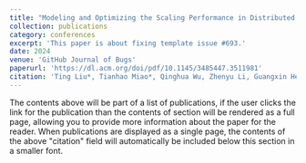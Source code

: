 ```yaml
---
title: "Modeling and Optimizing the Scaling Performance in Distributed Deep Learning Training"
collection: publications
category: conferences
excerpt: 'This paper is about fixing template issue #693.'
date: 2024
venue: 'GitHub Journal of Bugs'
paperurl: 'https://dl.acm.org/doi/pdf/10.1145/3485447.3511981'
citation: 'Ting Liu*, Tianhao Miao*, Qinghua Wu, Zhenyu Li, Guangxin He Jiaoren Wu, Shengzhuo Zhang, Xingwu Yang, Gareth Tyson, Gaogang Xie.'
---
```


The contents above will be part of a list of publications, if the user clicks the link for the publication than the contents of section will be rendered as a full page, allowing you to provide more information about the paper for the reader. When publications are displayed as a single page, the contents of the above "citation" field will automatically be included below this section in a smaller font.
